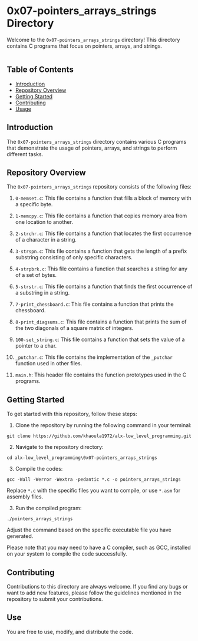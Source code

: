 # 0x07-pointers_arrays_strings Directory

Welcome to the `0x07-pointers_arrays_strings` directory! This directory contains C programs that focus on pointers, arrays, and strings.

<p>
  <img src="https://s3.amazonaws.com/intranet-projects-files/holbertonschool-low_level_programming/218/58fe6b229144b7fe5ebe88afe9ff5cabe2dd0863e1e79b2d02b4103c30b465dd.jpg" alt="" loading="lazy" style="">
</p>

## Table of Contents

- [Introduction](#introduction)
- [Repository Overview](#repository-overview)
- [Getting Started](#getting-started)
- [Contributing](#contributing)
- [Usage](#usage)

## Introduction

The `0x07-pointers_arrays_strings` directory contains various C programs that demonstrate the usage of pointers, arrays, and strings to perform different tasks.

## Repository Overview

The `0x07-pointers_arrays_strings` repository consists of the following files:

1. `0-memset.c`: This file contains a function that fills a block of memory with a specific byte.

2. `1-memcpy.c`: This file contains a function that copies memory area from one location to another.

3. `2-strchr.c`: This file contains a function that locates the first occurrence of a character in a string.

4. `3-strspn.c`: This file contains a function that gets the length of a prefix substring consisting of only specific characters.

5. `4-strpbrk.c`: This file contains a function that searches a string for any of a set of bytes.

6. `5-strstr.c`: This file contains a function that finds the first occurrence of a substring in a string.

7. `7-print_chessboard.c`: This file contains a function that prints the chessboard.

8. `8-print_diagsums.c`: This file contains a function that prints the sum of the two diagonals of a square matrix of integers.

9. `100-set_string.c`: This file contains a function that sets the value of a pointer to a char.

10. `_putchar.c`: This file contains the implementation of the `_putchar` function used in other files.

11. `main.h`: This header file contains the function prototypes used in the C programs.

## Getting Started

To get started with this repository, follow these steps:

1. Clone the repository by running the following command in your terminal:
```   
git clone https://github.com/khaoula1972/alx-low_level_programming.git
``` 
2. Navigate to the repository directory:
```
cd alx-low_level_programming\0x07-pointers_arrays_strings
```
3. Compile the codes:
``` 
gcc -Wall -Werror -Wextra -pedantic *.c -o pointers_arrays_strings
``` 
Replace `*.c` with the specific files you want to compile, or use `*.asm` for assembly files.

3. Run the compiled program:
``` 
./pointers_arrays_strings
``` 
Adjust the command based on the specific executable file you have generated.

Please note that you may need to have a C compiler, such as GCC, installed on your system to compile the code successfully.

## Contributing

Contributions to this directory are always welcome. If you find any bugs or want to add new features, please follow the guidelines mentioned in the repository to submit your contributions.

## Use

You are free to use, modify, and distribute the code.
